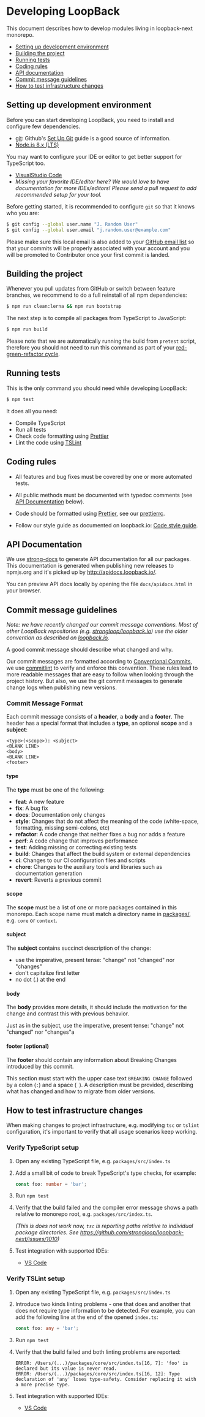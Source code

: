 # Developing LoopBack

This document describes how to develop modules living in loopback-next monorepo.

 - [Setting up development environment](#setting-up-development-environment)
 - [Building the project](#building-the-project)
 - [Running tests](#running-tests)
 - [Coding rules](#coding-rules)
 - [API documentation](#api-documentation)
 - [Commit message guidelines](#commit-message-guidelines)
 - [How to test infrastructure changes](#how-to-test-infrastructure-changes)

## Setting up development environment

Before you can start developing LoopBack, you need to install and configure few
dependencies.

 - [git](https://git-scm.com/): Github's [Set Up Git](https://help.github.com/articles/set-up-git/) guide is a good source of information.
 - [Node.js 8.x (LTS)](https://nodejs.org/en/download/)

You may want to configure your IDE or editor to get better support for
TypeScript too.

 - [VisualStudio Code](./VSCODE.md)
 - _Missing your favorite IDE/editor here? We would love to have documentation for more IDEs/editors! Please send a pull request to add recommended setup for your tool._

Before getting started, it is recommended to configure `git` so that it knows who you are:

```sh
$ git config --global user.name "J. Random User"
$ git config --global user.email "j.random.user@example.com"
```

Please make sure this local email is also added to your [GitHub email list](https://github.com/settings/emails) so that your commits will be properly associated with your account and you will be promoted to Contributor once your first commit is landed.

## Building the project

Whenever you pull updates from GitHub or switch between feature branches,
we recommend to do a full reinstall of all npm dependencies:

```sh
$ npm run clean:lerna && npm run bootstrap
```

The next step is to compile all packages from TypeScript to JavaScript:

```sh
$ npm run build
```

Please note that we are automatically running the build from `pretest`
script, therefore you should not need to run this command as part of your
[red-green-refactor cycle](http://www.jamesshore.com/Blog/Red-Green-Refactor.html).

## Running tests

This is the only command you should need while developing LoopBack:

```sh
$ npm test
```

It does all you need:

 - Compile TypeScript
 - Run all tests
 - Check code formatting using [Prettier](https://prettier.io/)
 - Lint the code using [TSLint](https://palantir.github.io/tslint/)

## Coding rules

- All features and bug fixes must be covered by one or more automated tests.

- All public methods must be documented with typedoc comments (see [API Documentation](#api-documentation) below).

- Code should be formatted using [Prettier](https://prettier.io/), see our [prettierrc](../prettierrc).

- Follow our style guide as documented on loopback.io: [Code style guide](http://loopback.io/doc/en/contrib/style-guide.html).

## API Documentation

We use [strong-docs](https://github.com/strongloop/strong-docs) to generate API documentation for all our packages. This documentation is generated when publishing new releases to npmjs.org and it's picked up by http://apidocs.loopback.io/.

You can preview API docs locally by opening the file `docs/apidocs.html` in your browser.

## Commit message guidelines

_Note: we have recently changed our commit message conventions. Most of other LoopBack repositories (e.g. [strongloop/loopback.io](https://github.com/strongloop/loopback.io)) use the older convention as described on [loopback.io](https://loopback.io/doc/en/contrib/git-commit-messages.html)._

A good commit message should describe what changed and why.

Our commit messages are formatted according to [Conventional Commits](https://conventionalcommits.org/), we use [commitlint](https://github.com/marionebl/commitlint) to verify and enforce this convention.  These rules lead to more readable messages that are easy to follow when looking through the project history. But also, we use the git commit messages to generate change logs when publishing new versions.

### Commit Message Format

Each commit message consists of a **header**, a **body** and a **footer**. The header has a special format that includes a **type**, an optional **scope** and a **subject**:

```
<type>(<scope>): <subject>
<BLANK LINE>
<body>
<BLANK LINE>
<footer>
```

#### type

The **type** must be one of the following:

 - **feat**: A new feature
 - **fix**: A bug fix
 - **docs**: Documentation only changes
 - **style**: Changes that do not affect the meaning of the code (white-space, formatting, missing semi-colons, etc)
 - **refactor**: A code change that neither fixes a bug nor adds a feature
 - **perf**: A code change that improves performance
 - **test**: Adding missing or correcting existing tests
 - **build**: Changes that affect the build system or external dependencies
 - **ci**: Changes to our CI configuration files and scripts
 - **chore**: Changes to the auxiliary tools and libraries such as documentation generation
 - **revert**: Reverts a previous commit

#### scope

The **scope** must be a list of one or more packages contained in this monorepo. Each scope name must match a directory name in [packages/](../packages), e.g. `core` or `context`.


#### subject

The **subject** contains succinct description of the change:

 - use the imperative, present tense: "change" not "changed" nor "changes"
 - don't capitalize first letter
 - no dot (.) at the end

#### body

The **body** provides more details, it should include the motivation for the change and contrast this with previous behavior.

Just as in the subject, use the imperative, present tense: "change" not "changed" nor "changes"a

#### footer (optional)

The **footer** should contain any information about Breaking Changes introduced by this commit.

This section must start with the upper case text `BREAKING CHANGE` followed by a colon (`:`) and a space (` `). A description must be provided, describing what has changed and how to migrate from older versions.

## How to test infrastructure changes

When making changes to project infrastructure, e.g. modifying `tsc` or `tslint`
configuration, it's important to verify that all usage scenarios keep working.

### Verify TypeScript setup

1. Open any existing TypeScript file, e.g. `packages/src/index.ts`

2. Add a small bit of code to break TypeScript's type checks, for example:

    ```ts
    const foo: number = 'bar';
    ```

3. Run `npm test`

4. Verify that the build failed and the compiler error message shows a path
   relative to monorepo root, e.g. `packages/src/index.ts`.

   _(This is does not work now, `tsc` is reporting paths relative to individual package directories. See https://github.com/strongloop/loopback-next/issues/1010)_

5. Test integration with supported IDEs:
    - [VS Code](./VSCode.md#how-to-verify-typescript-setup)

### Verify TSLint setup

1. Open any existing TypeScript file, e.g. `packages/src/index.ts`

2. Introduce two kinds linting problems - one that does and another that does not require type information to be detected. For example, you can add the following line at the end of the opened `index.ts`:

    ```ts
    const foo: any = 'bar';
    ```

3. Run `npm test`

4. Verify that the build failed and both linting problems are reported:

    ```text
    ERROR: /Users/(...)/packages/core/src/index.ts[16, 7]: 'foo' is declared but its value is never read.
    ERROR: /Users/(...)/packages/core/src/index.ts[16, 12]: Type declaration of 'any' loses type-safety. Consider replacing it with a more precise type.
    ```

5. Test integration with supported IDEs:

    - [VS Code](./VSCode.md#how-to-verify-tslint-setup)

